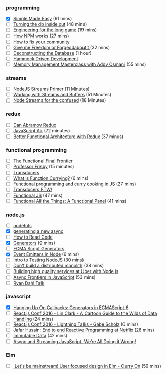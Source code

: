 ### programming

- [x] [Simple Made Easy](http://www.infoq.com/presentations/Simple-Made-Easy) (61 mins)
- [ ] [Turning the db inside out](https://www.youtube.com/watch?v=fU9hR3kiOK0) (48 mins)
- [ ] [Engineering for the long game](https://www.youtube.com/watch?v=p0jGmgIrf_M&list=PL055Epbe6d5Y86GSg3nhUH3o_v62FGpCI&feature=youtu.be&app=desktop) (19 mins)
- [ ] [How NPM works](https://www.youtube.com/watch?v=ShRDgdvlZQ8) (27 mins)
- [ ] [How to fix your community](https://www.youtube.com/watch?v=--hGo2Ff23U&app=desktop)
- [ ] [Give me Freedom or Forgeddaboutit ](https://www.youtube.com/watch?v=K8f19pXB3ts) (32 mins)
- [ ] [Deconstructing the Database](https://www.youtube.com/watch?v=Cym4TZwTCNU) (1 hour)
- [ ] [Hammock Driven Development](https://www.youtube.com/watch?v=f84n5oFoZBc)
- [ ] [Memory Management Masterclass with Addy Osmani](https://www.youtube.com/watch?v=LaxbdIyBkL0) (55 mins)

### streams
- [ ] [NodeJS Streams Primer](https://www.youtube.com/watch?v=yOSNQZm3Trw&list=PLLO-uAO11Coy6oIomjkQlXmkubI4Dizqm&index=1) (11 Minutes)
- [ ] [Working with Streams and Buffers](https://www.youtube.com/watch?v=aJrM46yzg0Q&list=PLLO-uAO11Coy6oIomjkQlXmkubI4Dizqm&index=2) (51 Minutes)
- [ ] [Node Streams for the confused](https://www.youtube.com/watch?v=9llfAByho98&list=PLLO-uAO11Coy6oIomjkQlXmkubI4Dizqm&index=3) (18 Minutes)

### redux
- [ ] [Dan Abramov Redux](https://www.youtube.com/watch?v=VJ38wSFbM3A)
- [ ] [JavaScript Air](https://www.youtube.com/watch?v=82M9fKe7hiw) (72 minutes)
- [ ] [Better Functional Architecture with Redux](https://www.youtube.com/watch?v=RtqWK6lMI5U) (37 minus)

### functional programming
- [ ] [The Functional Final Frontier](https://www.youtube.com/watch?v=xeEojV8K7Lk)
- [ ] [Professor Frisby](https://www.youtube.com/watch?v=h_tkIpwbsxY&index=1&list=PLK_hdtAJ4KqX0JOs_KMAmUNTNMRYhWEaC) (15 minutes)
- [ ] [Transducers](https://www.youtube.com/watch?v=6mTbuzafcII)
- [ ] [What is Function Currying?](https://egghead.io/lessons/javascript-what-is-currying) (6 mins)
- [ ] [Functional programming and curry cooking in JS](https://www.youtube.com/watch?v=6Qx5ZAbfqjo) (27 mins)
- [ ] [Transducers FTW!](https://www.youtube.com/watch?v=MrDvPB8FSMQ&feature=youtu.be)
- [ ] [Functional JS](https://www.youtube.com/watch?v=XXZA6b8y8kM) (47 mins)
- [ ] [Functional All the Things: A Functional Panel](https://www.youtube.com/watch?v=re4oOOkqs3E) (41 mins)

### node.js
- [ ] [nodetuts](http://nodetuts.com/)
- [x] [generating a new async](https://www.youtube.com/watch?v=jG0141gfxzY)
- [ ] [How to Read Code](https://www.youtube.com/watch?v=-KgU5sxGtuM&feature=youtu.be&a)
- [x] [Generators](https://www.youtube.com/watch?v=Zk_rX2n3Ml8) (9 mins)
- [ ] [ECMA Script Generators](https://egghead.io/lessons/ecmascript-6-generators)
- [x] [Event Emitters in Node](https://egghead.io/lessons/node-js-using-eventemitters-in-node-js) (6 mins)
- [ ] [Intro to Testing NodeJS](https://www.youtube.com/watch?v=u2XCdkL4bWI) (30 mins)
- [ ] [Don't build a distributed monolith](https://www.youtube.com/watch?v=-czp0Y4Z36Y) (38 mins)
- [ ] [Building high quality services at Uber with Node.js](https://vimeo.com/109294569)
- [ ] [Async Frontiers in JavaScript](https://vimeo.com/132786072) (53 mins)
- [ ] [Ryan Dahl Talk](https://www.youtube.com/watch?v=GhFrlX0LdFA)

### javascript
- [x] [Hanging Up On Callbacks: Generators in ECMAScript 6](https://www.youtube.com/watch?v=s-BwEk-Y4kg)
- [ ] [React.js Conf 2016 - Lin Clark - A Cartoon Guide to the Wilds of Data Handling](https://www.youtube.com/watch?v=WIqbzHdEPVM) (24 mins)
- [ ] [React.js Conf 2016 - Lightning Talks - Gabe Scholz](https://www.youtube.com/watch?v=Zx4mmvMaAUk&feature=youtu.be) (6 mins)
- [ ] [Jafar Husain: End to end Reactive Programming at Netflix](https://www.youtube.com/watch?v=LB4lhFJBBq0) (26 mins)
- [ ] [Immutable Data](https://www.youtube.com/watch?v=bi8c55JNyGA) (42 mins)
- [ ] [Async and Streaming JavaScript, We’re All Doing it Wrong!](https://vimeo.com/131196784)

### Elm
- [ ] [ Let's be mainstream! User focused design in Elm - Curry On](https://www.youtube.com/watch?v=oYk8CKH7OhE&app=desktop) (59 mins)
